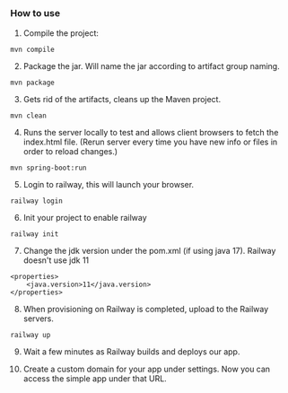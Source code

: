 ## 
### How to use
1. Compile the project:
```
mvn compile
```
2. Package the jar. Will name the jar according to artifact group naming.
```
mvn package
```

3. Gets rid of the artifacts, cleans up the Maven project. 
```
mvn clean
```

4. Runs the server locally to test and allows client browsers to fetch the index.html file. 
(Rerun server every time you have new info or files in order to reload changes.)
```
mvn spring-boot:run
```

5. Login to railway, this will launch your browser.
```
railway login
```
6. Init your project to enable railway
```
railway init
```

7. Change the jdk version under the pom.xml (if using java 17). Railway doesn't use jdk 11
```
<properties>
    <java.version>11</java.version>
</properties>
```
8. When provisioning on Railway is completed, upload to the Railway servers.
```
railway up
```

9. Wait a few minutes as Railway builds and deploys our app.

10. Create a custom domain for your app under settings. Now you can access the simple app under that URL.